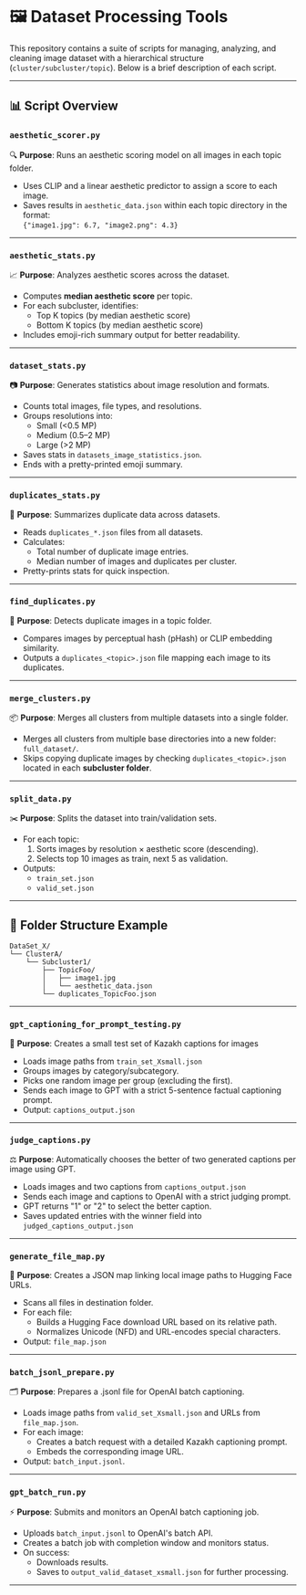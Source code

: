 # 🖼️ Dataset Processing Tools

This repository contains a suite of scripts for managing, analyzing, and cleaning image dataset with a hierarchical structure (`cluster/subcluster/topic`). Below is a brief description of each script.

---

## 📊 Script Overview

### `aesthetic_scorer.py`
🔍 **Purpose**: Runs an aesthetic scoring model on all images in each topic folder.

- Uses CLIP and a linear aesthetic predictor to assign a score to each image.
- Saves results in `aesthetic_data.json` within each topic directory in the format:  
  `{"image1.jpg": 6.7, "image2.png": 4.3}`

---

### `aesthetic_stats.py`
📈 **Purpose**: Analyzes aesthetic scores across the dataset.

- Computes **median aesthetic score** per topic.
- For each subcluster, identifies:
  - Top K topics (by median aesthetic score)
  - Bottom K topics (by median aesthetic score)
- Includes emoji-rich summary output for better readability.

---

### `dataset_stats.py`
📷 **Purpose**: Generates statistics about image resolution and formats.

- Counts total images, file types, and resolutions.
- Groups resolutions into:
  - Small (<0.5 MP)
  - Medium (0.5–2 MP)
  - Large (>2 MP)
- Saves stats in `datasets_image_statistics.json`.
- Ends with a pretty-printed emoji summary.

---

### `duplicates_stats.py`
🧬 **Purpose**: Summarizes duplicate data across datasets.

- Reads `duplicates_*.json` files from all datasets.
- Calculates:
  - Total number of duplicate image entries.
  - Median number of images and duplicates per cluster.
- Pretty-prints stats for quick inspection.

---

### `find_duplicates.py`
🔁 **Purpose**: Detects duplicate images in a topic folder.

- Compares images by perceptual hash (pHash) or CLIP embedding similarity.
- Outputs a `duplicates_<topic>.json` file mapping each image to its duplicates.

---

### `merge_clusters.py`
📦 **Purpose**: Merges all clusters from multiple datasets into a single folder.

- Merges all clusters from multiple base directories into a new folder: `full_dataset/`.
- Skips copying duplicate images by checking `duplicates_<topic>.json` located in each **subcluster folder**.

---

### `split_data.py`
✂️ **Purpose**: Splits the dataset into train/validation sets.

- For each topic:
  1. Sorts images by resolution × aesthetic score (descending).
  2. Selects top 10 images as train, next 5 as validation.
- Outputs:
  - `train_set.json`
  - `valid_set.json`

---

## 📁 Folder Structure Example

```
DataSet_X/
└── ClusterA/
    └── Subcluster1/
        ├── TopicFoo/
        │   ├── image1.jpg
        │   └── aesthetic_data.json
        └── duplicates_TopicFoo.json
```

---

### `gpt_captioning_for_prompt_testing.py`
📝 **Purpose**: Creates a small test set of Kazakh captions for images
- Loads image paths from `train_set_Xsmall.json`
- Groups images by category/subcategory.
- Picks one random image per group (excluding the first).
- Sends each image to GPT with a strict 5-sentence factual captioning prompt.
- Output: `captions_output.json`

---

### `judge_captions.py`
⚖️ **Purpose**: Automatically chooses the better of two generated captions per image using GPT.
- Loads images and two captions from `captions_output.json`
- Sends each image and captions to OpenAI with a strict judging prompt.
- GPT returns "1" or "2" to select the better caption.
- Saves updated entries with the winner field into `judged_captions_output.json`

---


### `generate_file_map.py`
🔗 **Purpose**: Creates a JSON map linking local image paths to Hugging Face URLs.
- Scans all files in destination folder.
- For each file:
  - Builds a Hugging Face download URL based on its relative path.
  - Normalizes Unicode (NFD) and URL-encodes special characters.
- Output: `file_map.json`

---

### `batch_jsonl_prepare.py`
🗂️ **Purpose**: Prepares a .jsonl file for OpenAI batch captioning.
- Loads image paths from `valid_set_Xsmall.json` and URLs from `file_map.json`.
- For each image:
  - Creates a batch request with a detailed Kazakh captioning prompt.
  - Embeds the corresponding image URL.
- Output: `batch_input.jsonl`.

---

### `gpt_batch_run.py`
 ⚡ **Purpose**: Submits and monitors an OpenAI batch captioning job.
- Uploads `batch_input.jsonl` to OpenAI's batch API.
- Creates a batch job with completion window and monitors status.
- On success:
  - Downloads results. 
  - Saves to `output_valid_dataset_xsmall.json` for further processing.

---